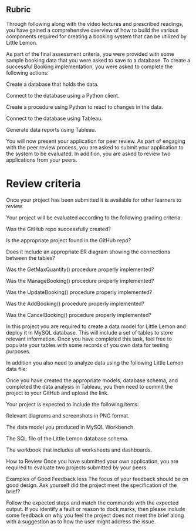 ## Rubric

Through following along with the video lectures and prescribed readings, you have gained a comprehensive overview of how to build the various components required for creating a booking system that can be utilized by Little Lemon.

As part of the final assessment criteria, you were provided with some sample booking data that you were asked to save to a database. To create a successful Booking implementation, you were asked to complete the following actions:

Create a database that holds the data.

Connect to the database using a Python client.

Create a procedure using Python to react to changes in the data.

Connect to the database using Tableau.

Generate data reports using Tableau.

You will now present your application for peer review. As part of engaging with the peer review process, you are asked to submit your application to the system to be evaluated. In addition, you are asked to review two applications from your peers.

# Review criteria

Once your project has been submitted it is available for other learners to review. 

Your project will be evaluated according to the following grading criteria: 

Was the GitHub repo successfully created?

Is the appropriate project found in the GitHub repo?

Does it include an appropriate ER diagram showing the connections between the tables?

Was the GetMaxQuantity() procedure properly implemented?

Was the ManageBooking() procedure properly implemented?

Was the UpdateBooking() procedure properly implemented?

Was the AddBooking() procedure properly implemented?

Was the CancelBooking() procedure properly implemented?


In this project you are required to create a data model for Little Lemon and deploy it in MySQL database. This will include a set of tables to store relevant information. Once you have completed this task, feel free to populate your tables with some records of you own data for testing purposes.

In addition you also need to analyze data using the following Little Lemon data file:


Once you have created the appropriate models, database schema, and completed the data analysis in Tableau, you then need to commit the project to your GitHub and upload the link.

Your project is expected to include the following items:

Relevant diagrams and screenshots in PNG format.

The data model you produced in MySQL Workbench.

The SQL file of the Little Lemon database schema.

The workbook that includes all worksheets and dashboards.


How to Review
Once you have submitted your own application, you are required to evaluate two projects submitted by your peers.

Examples of Good Feedback
less 
The focus of your feedback should be on good design. Ask yourself did the project meet the specification of the brief? 

Follow the expected steps and match the commands with the expected output. If you identify a fault or reason to dock marks, then please include some feedback on why you feel the project does not meet the brief along with a suggestion as to how the user might address the issue.

